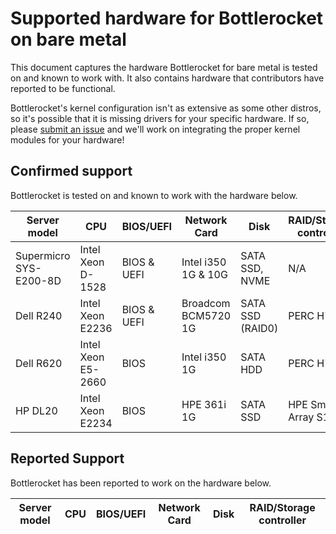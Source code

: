 # Supported hardware for Bottlerocket on bare metal

This document captures the hardware Bottlerocket for bare metal is tested on and known to work with.
It also contains hardware that contributors have reported to be functional.

Bottlerocket's kernel configuration isn't as extensive as some other distros, so it's possible that it is missing drivers for your specific hardware.
If so, please [submit an issue](https://github.com/bottlerocket-os/bottlerocket/issues/new?assignees=&labels=&template=feature.md) and we'll work on integrating the proper kernel modules for your hardware!

## Confirmed support

Bottlerocket is tested on and known to work with the hardware below.

| Server model | CPU | BIOS/UEFI | Network Card | Disk | RAID/Storage controller |
| --- | --- | --- | --- | --- | --- |
| Supermicro SYS-E200-8D | Intel Xeon D-1528 | BIOS & UEFI | Intel i350 1G & 10G | SATA SSD, NVME | N/A |
| Dell R240 | Intel Xeon E2236 | BIOS & UEFI | Broadcom BCM5720 1G | SATA SSD (RAID0) | PERC H730P |
| Dell R620 | Intel Xeon E5-2660 | BIOS | Intel i350 1G | SATA HDD | PERC H710P |
| HP DL20 | Intel Xeon E2234 | BIOS | HPE 361i 1G | SATA SSD | HPE Smart Array S100i |

## Reported Support

Bottlerocket has been reported to work on the hardware below.

| Server model | CPU | BIOS/UEFI | Network Card | Disk | RAID/Storage controller |
| --- | --- | --- | --- | --- | --- |
